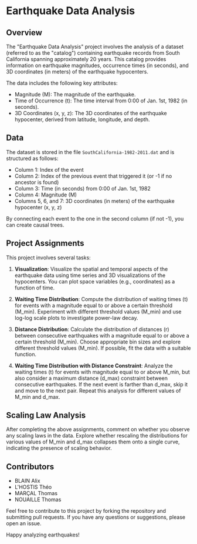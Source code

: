 # Earthquake Data Analysis

## Overview

The "Earthquake Data Analysis" project involves the analysis of a dataset (referred to as the "catalog") containing earthquake records from South California spanning approximately 20 years. This catalog provides information on earthquake magnitudes, occurrence times (in seconds), and 3D coordinates (in meters) of the earthquake hypocenters.

The data includes the following key attributes:

- Magnitude (M): The magnitude of the earthquake.
- Time of Occurrence (t): The time interval from 0:00 of Jan. 1st, 1982 (in seconds).
- 3D Coordinates (x, y, z): The 3D coordinates of the earthquake hypocenter, derived from latitude, longitude, and depth.

## Data

The dataset is stored in the file `SouthCalifornia-1982-2011.dat` and is structured as follows:

- Column 1: Index of the event
- Column 2: Index of the previous event that triggered it (or -1 if no ancestor is found)
- Column 3: Time (in seconds) from 0:00 of Jan. 1st, 1982
- Column 4: Magnitude (M)
- Columns 5, 6, and 7: 3D coordinates (in meters) of the earthquake hypocenter (x, y, z)

By connecting each event to the one in the second column (if not -1), you can create causal trees.

## Project Assignments

This project involves several tasks:

1. **Visualization**: Visualize the spatial and temporal aspects of the earthquake data using time series and 3D visualizations of the hypocenters. You can plot space variables (e.g., coordinates) as a function of time.

2. **Waiting Time Distribution**: Compute the distribution of waiting times (t) for events with a magnitude equal to or above a certain threshold (M_min). Experiment with different threshold values (M_min) and use log-log scale plots to investigate power-law decay.

3. **Distance Distribution**: Calculate the distribution of distances (r) between consecutive earthquakes with a magnitude equal to or above a certain threshold (M_min). Choose appropriate bin sizes and explore different threshold values (M_min). If possible, fit the data with a suitable function.

4. **Waiting Time Distribution with Distance Constraint**: Analyze the waiting times (t) for events with magnitude equal to or above M_min, but also consider a maximum distance (d_max) constraint between consecutive earthquakes. If the next event is farther than d_max, skip it and move to the next pair. Repeat this analysis for different values of M_min and d_max.

## Scaling Law Analysis

After completing the above assignments, comment on whether you observe any scaling laws in the data. Explore whether rescaling the distributions for various values of M_min and d_max collapses them onto a single curve, indicating the presence of scaling behavior.

## Contributors

- BLAIN Alix
- L'HOSTIS Théo
- MARÇAL Thomas
- NOUAILLE Thomas 

Feel free to contribute to this project by forking the repository and submitting pull requests. If you have any questions or suggestions, please open an issue.

Happy analyzing earthquakes!
